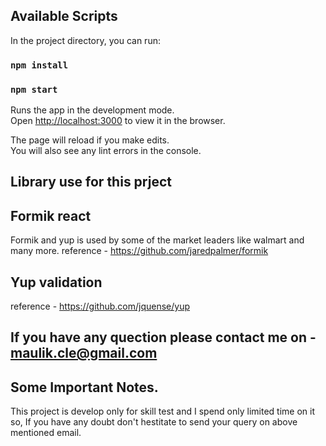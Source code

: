 
## Available Scripts

In the project directory, you can run:

### `npm install`

### `npm start`

Runs the app in the development mode.<br>
Open [http://localhost:3000](http://localhost:3000) to view it in the browser.

The page will reload if you make edits.<br>
You will also see any lint errors in the console.

## Library use for this prject 

## Formik react 
Formik and yup is used by some of the market leaders like walmart and many more.
reference - https://github.com/jaredpalmer/formik

## Yup validation

reference - https://github.com/jquense/yup

## If you have any quection please contact me on - maulik.cle@gmail.com


## Some Important Notes.

This project is develop only for skill test and I spend only limited time on it so, If you have any doubt don't hestitate to send your query on above mentioned email.